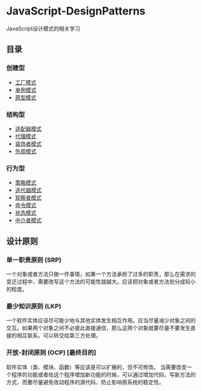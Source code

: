 # JavaScript-DesignPatterns
JavaScript设计模式的相关学习

## 目录
### 创建型
- [工厂模式](https://github.com/Reaper622/JavaScript-DesignPatterns/blob/master/Factory/Factory.md)
- [单例模式](https://github.com/Reaper622/JavaScript-DesignPatterns/blob/master/SinglePattern/SinglePattern.md)
- [原型模式](https://github.com/Reaper622/JavaScript-DesignPatterns/blob/master/Prototype/Prototype.md)

### 结构型
- [适配器模式](https://github.com/Reaper622/JavaScript-DesignPatterns/blob/master/Adapter/Adapter.md)
- [代理模式](https://github.com/Reaper622/JavaScript-DesignPatterns/blob/master/Proxy/Proxy.md)
- [装饰者模式](https://github.com/Reaper622/JavaScript-DesignPatterns/blob/master/Decorator/Decorator.md)
- [外观模式](https://github.com/Reaper622/JavaScript-DesignPatterns/blob/master/Appearance/Appearance.md)

### 行为型
- [策略模式](https://github.com/Reaper622/JavaScript-DesignPatterns/blob/master/Strategy/Strategy.md)
- [迭代器模式](https://github.com/Reaper622/JavaScript-DesignPatterns/blob/master/Iterator/Itrerator.md)
- [观察者模式](https://github.com/Reaper622/JavaScript-DesignPatterns/blob/master/Observer/Observer.md)
- [命令模式](https://github.com/Reaper622/JavaScript-DesignPatterns/blob/master/Command/Command.md)
- [状态模式](https://github.com/Reaper622/JavaScript-DesignPatterns/blob/master/State/State.md)
- [中介者模式](https://github.com/Reaper622/JavaScript-DesignPatterns/blob/master/Mediation/Mediation.md)



## 设计原则

### 单一职责原则 (SRP)

一个对象或者方法只做一件事情，如果一个方法承担了过多的职责，那么在需求的变迁过程中，需要改写这个方法的可能性就越大。应该把对象或者方法划分成较小的粒度。

### 最少知识原则 (LKP)

一个软件实体应该尽可能少地与其他实体发生相互作用。应当尽量减少对象之间的交互。如果两个对象之间不必彼此直接通信，那么这两个对象就要尽量不要发生直接的相互联系，可以转交给第三方处理。

### 开放-封闭原则 (OCP) [最终目的]

软件实体（类、模块、函数）等应该是可以扩展的，但不可修改。
当需要改变一个程序的功能或者给这个程序增加新功能的时候，可以通过增加代码，写新方法的方式，而要尽量避免改动程序的源代码，防止影响原系统的稳定性。